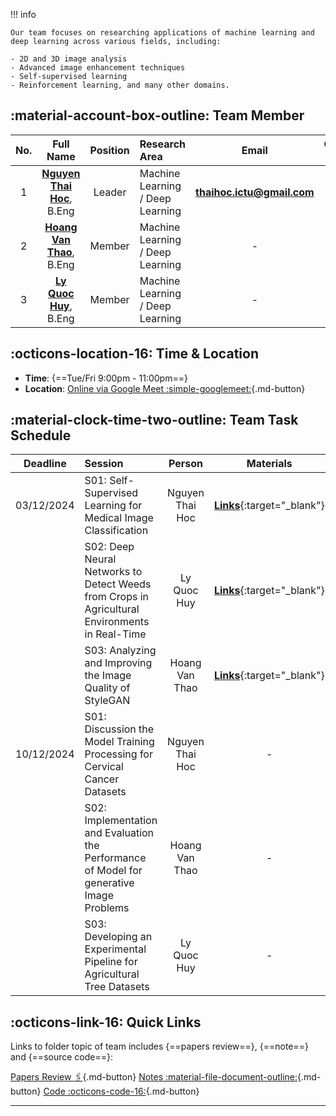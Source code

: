 !!! info

    Our team focuses on researching applications of machine learning and deep learning across various fields, including: 

    - 2D and 3D image analysis
    - Advanced image enhancement techniques
    - Self-supervised learning
    - Reinforcement learning, and many other domains.


## :material-account-box-outline: Team Member

| No. | Full Name | Position | Research Area | Email | Curriculum Viate |
| :-: | :-------: | :----: | :------------ | :---: | :--------------: |
| 1 | [**Nguyen Thai Hoc**](https://nthaihoc.github.io/about-me), B.Eng | Leader | Machine Learning / Deep Learning | [**thaihoc.ictu@gmail.com**](mailto:thaihoc.ictu@gmail.com) | - | 
| 2 | [**Hoang Van Thao**](https://), B.Eng | Member | Machine Learning / Deep Learning | - | - |
| 3 | [**Ly Quoc Huy**](https://), B.Eng | Member | Machine Learning / Deep Learning | - | - |


## :octicons-location-16: Time & Location

- **Time**: {==Tue/Fri 9:00pm - 11:00pm==}  
- **Location**: [Online via Google Meet :simple-googlemeet:](https://meet.google.com/xjs-iaxw-szh){.md-button}  


## :material-clock-time-two-outline: Team Task Schedule

| Deadline | Session | Person | Materials | Notes |
| :------: | :------ | :----: | :-------: | :---: |
| 03/12/2024 | S01: Self-Supervised Learning for Medical Image Classification | Nguyen Thai Hoc | [**Links**](https://www.researchgate.net/publication/370314151_Self-supervised_learning_for_medical_image_classification_a_systematic_review_and_implementation_guidelines){:target="_blank"} | [**Links**](research-logs/ccr-notes/note01.md){:target="_blank"} |
| | S02: Deep Neural Networks to Detect Weeds from Crops in Agricultural Environments in Real-Time | Ly Quoc Huy | [**Links**](https://www.mdpi.com/2072-4292/13/21/4486){:target="_blank"} | [**Links**](https://){:target="_blank"} |
| | S03: Analyzing and Improving the Image Quality of StyleGAN | Hoang Van Thao | [**Links**](https://openaccess.thecvf.com/content_CVPR_2020/papers/Karras_Analyzing_and_Improving_the_Image_Quality_of_StyleGAN_CVPR_2020_paper.pdf){:target="_blank"} | [**Links**](https://){:target="_blank"} |
| 10/12/2024 | S01: Discussion the Model Training Processing for Cervical Cancer Datasets | Nguyen Thai Hoc | - | - |
|           | S02: Implementation and Evaluation the Performance of Model for generative Image Problems | Hoang Van Thao | - | - |
|           | S03: Developing an Experimental Pipeline for Agricultural Tree Datasets | Ly Quoc Huy | - | - |


## :octicons-link-16: Quick Links

Links to folder topic of team includes {==papers review==}, {==note==} and {==source code==}:

[Papers Review :paperclips:](https://docs.google.com/spreadsheets/d/1pH1nJ2jGqqDAKIkdOLfEIuYfRgSicy7SzuvceZRbcCY/edit?usp=sharing){.md-button} [Notes :material-file-document-outline:](https://drive.google.com/drive/folders/1vR2IlWZfA0W5aziqopLt3aot0Wl2Mff0?usp=sharing){.md-button} [Code :octicons-code-16:](https://drive.google.com/drive/folders/1TfRpb-6Qllysgm8ukw823lOTjxynkunq?usp=sharing){.md-button}

---
<br>
